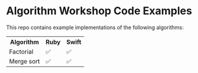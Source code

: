 # Algorithm Workshop Code Examples

This repo contains example implementations of the following algorithms:

<table>
<tr>
  <th>Algorithm</th>
  <th>Ruby</th>
  <th>Swift</th>
</tr>
<tr>
  <td>Factorial</td>
  <td>✅</td><!-- Ruby -->
  <td>✅</td><!-- Swift -->
</tr>
<tr>
  <td>Merge sort</td>
  <td>✅</td><!-- Ruby -->
  <td>✅</td><!-- Swift -->
</tr>
</table>
